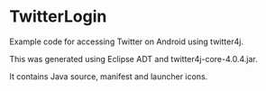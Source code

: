 # TwitterLogin
Example code for accessing Twitter on Android using twitter4j.

This was generated using Eclipse ADT and twitter4j-core-4.0.4.jar.

It contains Java source, manifest and launcher icons. 
